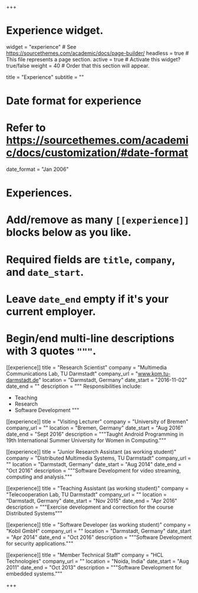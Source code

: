 +++
# Experience widget.
widget = "experience"  # See https://sourcethemes.com/academic/docs/page-builder/
headless = true  # This file represents a page section.
active = true  # Activate this widget? true/false
weight = 40  # Order that this section will appear.

title = "Experience"
subtitle = ""

# Date format for experience
#   Refer to https://sourcethemes.com/academic/docs/customization/#date-format
date_format = "Jan 2006"

# Experiences.
#   Add/remove as many `[[experience]]` blocks below as you like.
#   Required fields are `title`, `company`, and `date_start`.
#   Leave `date_end` empty if it's your current employer.
#   Begin/end multi-line descriptions with 3 quotes `"""`.
[[experience]]
  title = "Research Scientist"
  company = "Multimedia Communications Lab, TU Darmstadt"
  company_url = "www.kom.tu-darmstadt.de"
  location = "Darmstadt, Germany"
  date_start = "2016-11-02"
  date_end = ""
  description = """
  Responsibilities include:

  * Teaching
  * Research
  * Software Development
  """

[[experience]]
  title = "Visiting Lecturer"
  company = "University of Bremen"
  company_url = ""
  location = "Bremen, Germany"
  date_start = "Aug 2016"
  date_end = "Sept 2016"
  description = """Taught Android Programming in 19th International Summer University for Women in Computing."""

[[experience]]
  title = "Junior Research Assistant (as working student)"
  company = "Distributed Multimedia Systems, TU Darmstadt"
  company_url = ""
  location = "Darmstadt, Germany"
  date_start = "Aug 2014"
  date_end = "Oct 2016"
  description = """Software Development for video streaming, computing and analysis."""

[[experience]]
  title = "Teaching Assistant (as working student)"
  company = "Telecooperation Lab, TU Darmstadt"
  company_url = ""
  location = "Darmstadt, Germany"
  date_start = "Nov 2015"
  date_end = "Apr 2016"
  description = """Exercise development and correction for the course Distributed Systems"""

[[experience]]
  title = "Software Developer (as working student)"
  company = "Kobil GmbH"
  company_url = ""
  location = "Darmstadt, Germany"
  date_start = "Apr 2014"
  date_end = "Oct 2016"
  description = """Software Development for security applications."""


[[experience]]
  title = "Member Technical Staff"
  company = "HCL Technologies"
  company_url = ""
  location = "Noida, India"
  date_start = "Aug 2011"
  date_end = "Oct 2013"
  description = """Software Development for embedded systems."""

+++
